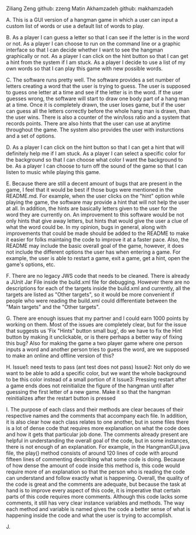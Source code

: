 Ziliang Zeng  github: zzeng
Matin Akhamzadeh  github: makhamzadeh

A.
This is a GUI version of a hangman game in which a user can input a custom list of words or use a default list of words to play.

B. 
As a player I can guess a letter so that I can see if the letter is in the word or not.
As a player I can choose to run on the command line or a graphic interface so that I can decide whether I want to see the hangman graphically or not.
As a player I can click on the hint button so that I can get a hint from the system if I am stuck.
As a player I decide to use a list of my own words so that I can play this game with new possible words.

C.
The software runs pretty well. The software provides a set number of letters creating a word that the user is trying to guess. The user is supposed to guess one letter at a time and see if the letter is in the word. If the user guesses wrong, the software will start to draw one body part of a hang man at a time. Once it is completely drawn, the user loses game, but if the user can guess all the letters correctly before the whole hang man is drawn, than the user wins. There is also a counter of the win/loss ratio and a system that records points. There are also hints that the user can use at anytime throughout the game. The system also provides the user with insturctions and a set of options.

D.
As a player I can click on the hint button so that I can get a hint that will definitely help me if I am stuck.
As a player I can select a specific color for the background so that I can choose what color I want the background to be.
As a player I can choose to turn off the sound of the game so that I can listen to music while playing this game.

E.
Because there are still a decent amount of bugs that are present in the game, I feel that it would be best if those bugs were mentioned in the README.md. For example, when the user clicks on the "hint" option while playing the game, the software may provide a hint that will not help the user at all. In addition, the hints are basically letters given to the user for the word they are currently on. An improvement to this software would be not only hints that give away letters, but hints that would give the user a clue of what the word could be. In my opinion, bugs in general, along with improvements that could be made should be added to the README to make it easier for folks maintaing the code to improve it at a faster pace. Also, the README may include the basic overall goal of the game, however, it does not include the different options the user has when entering a game. For example, the user is able to restart a game, exit a game, get a hint, open the game's options, etc.  

F.
There are no legacy JWS code that needs to be cleaned. There is already a JUnit Jar File inside the build.xml file for debugging. However there are no descriptions for each of the targets inside the build.xml and currently, all the targets are listed as "Other targets", so it would be more convenient if people who were reading the build.xml could differentiate between the "Main targets" and the "Other targets".

G.
There are enough issues that my partner and I could earn 1000 points by working on them. Most of the issues are completely clear, but for the issue that suggests us 'Fix "Hints" button small bug', do we have to fix the Hint button by making it unclickable, or is there perhaps a better way of fixing this bug? Also for making the game a two player game where one person inputs a word and another person tries to guess the word, are we supposed to make an online and offline version of this?

H.
<A Link to our own issues>
Issue1: need tests to pass (ant test does not pass)
Issue2: Not only do we want to be able to add a specific color, but we want the whole background to be this color instead of a small portion of it
Issue3: Pressing restart after a game ends does not reinitialize the figure of the hangman until after guessing the first letter of a new game. Make it so that the hangman reinitializes after the restart button is pressed

I.
The purpose of each class and their methods are clear becaues of their respective names and the comments that accompany each file. In addition, it is also clear how each class relates to one another, but in some files there is a lot of dense code that requires more explanation on what the code does and how it gets that particular job done. The comments already present are helpful in understanding the overall goal of the code, but in some instances, there is not enough of an explanation. For example, in the HangmanGUI.java file, the play() method consists of around 120 lines of code with around fifteen lines of commenting describing what some code is doing. Because of how dense the amount of code inside this method is, this code would require more of an explanation so that the person who is reading the code can understand and follow exactly what is happening. Overall, the quality of the code is great and the comments are adequate, but because the task at hand is to improve every aspect of this code, it is imperative that certain parts of this code requires more comments. Although this code lacks some comments, it still has very clear instance variables and methods. The way each method and variable is named gives the code a better sense of what is happening inside the code and what the user is trying to accomplish.  

J.

